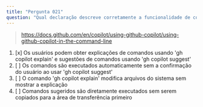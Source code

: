 ```yaml
---
title: "Pergunta 021"
question: "Qual declaração descreve corretamente a funcionalidade de comandos CLI do GitHub Copilot?"
---
```


> https://docs.github.com/en/copilot/using-github-copilot/using-github-copilot-in-the-command-line
1. [x] Os usuários podem obter explicações de comandos usando 'gh copilot explain' e sugestões de comandos usando 'gh copilot suggest'
1. [ ] Os comandos são executados automaticamente sem a confirmação do usuário ao usar 'gh copilot suggest'
1. [ ] O comando 'gh copilot explain' modifica arquivos do sistema sem mostrar a explicação
1. [ ] Comandos sugeridos são diretamente executados sem serem copiados para a área de transferência primeiro
